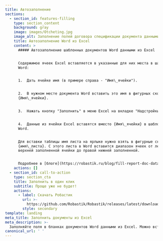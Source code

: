```yaml
---
title: Автозаполнение
sections:
  - section_id: features-filling
    type: section_content
    background: gray
    image: images/Otcheting.jpg
    image_alt: Заполнение полей договора спецификации документа данными из Excel
    title: Автозаполнение Word из Excel
    content: >
      ##### Автозаполнение шаблонных документов Word данными из Excel


      Содержимое ячеек Excel вставляется в указанные для них места в шаблоне
      Word:


      1.  Дать ячейке имя (в примере справа - "Имя\_ячейки").


      2.  В нужном месте документа Word вставить это имя в фигурных скобках
      {Имя\_ячейки}.


      3.  Нажать кнопку "Заполнить" в меню Excel на вкладке "Надстройки".


      4.  Данные из ячейки Excel вставятся вместо {Имя\_ячейки} в шаблоне
      Word.


      Для вставки таблицы имя листа на ярлыке нужно взять в фигурные скобки:
      {имя\_листа}. С этого листа в Word вставится диапазон ячеек от левой
      верхней заполненной ячейки до правой нижней заполненной.


      Подробнее в [блоге](https://robastik.ru/blog/fill-report-doc-data-from-excel/) Робастика.
    actions: []
  - section_id: call-to-action
    type: section_cta
    title: Заполнить в один клик
    subtitle: Проще уже не будет!
    actions:
      - label: Скачать Робастик
        url: >-
          https://github.com/Robastik/Robastik/releases/latest/download/Robastik.for.Excel.64-bit.zip
        style: secondary
template: landing
meta_title: Заполнить документы из Excel
meta_description: >-
  Заполняйте поля в бланках документов Word данными из Excel. Можно вставлять отдельные ячейки, целые таблицы и изображения.
canonical_url: ' '
---
```

